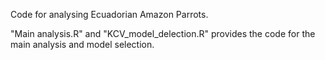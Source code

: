 Code for analysing Ecuadorian Amazon Parrots. 

"Main analysis.R" and "KCV_model_delection.R" provides the code for the main analysis and model selection.
